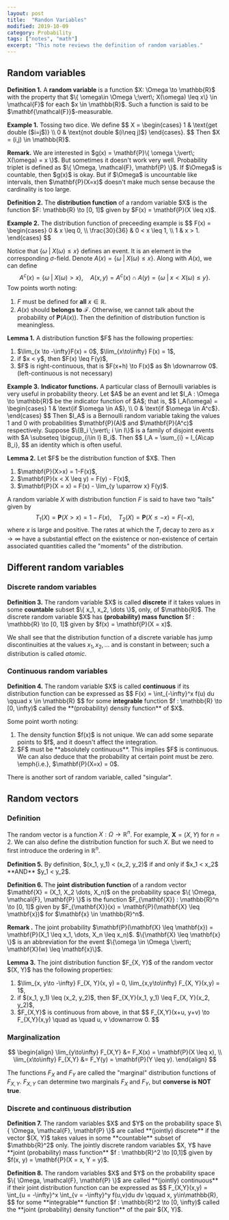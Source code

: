```yaml
---
layout: post
title:  "Randon Variables"
modified: 2019-10-09
category: Probability
tags: ["notes", "math"]
excerpt: "This note reviews the definition of random variables."
---
```


## Random variables
<div class="theorem-block">
<p><b>Definition 1.</b> A <b>random variable</b> is a function $X: \Omega \to \mathbb{R}$ with the property that $\{ \omega\in \Omega \;\vert\; X(\omega) \leq x\} \in \mathcal{F}$ for each $x \in \mathbb{R}$. Such a function is said to be $\mathbf{\mathcal{F}}$-measurable. 
</p>
</div>

<div class="remark-block">
<p><b>Example 1.</b> Tossing two dice. We define
$$
    X = \begin{cases} 1 & \text{get double ($i=j$)} \\ 0 & \text{not double $(i\neq j)$} \end{cases}.
$$
Then $X = (i,j) \in \mathbb{R}$.</p>
</div>

<div class="remark-block">
<p><b>Remark.</b> We are interested in $g(x) = \mathbf{P}\{ \omega \;\vert\; X(\omega) = x \}$. But sometimes it doesn't work very well. Probability triplet is defined as $\{ \Omega, \mathcal{F}, \mathbf{P} \}$. If $\Omega$ is countable, then $g(x)$ is okay. But if $\Omega$ is uncountable like intervals, then $\mathbf{P}(X=x)$ doesn't make much sense because the cardinality is too large.</p>
</div>

<div class="theorem-block">
<p><b>Definition 2.</b> The <b>distribution function</b> of a random variable $X$ is the function $F: \mathbb{R} \to 
[0, 1]$ given by $F(x) = \mathbf{P}(X \leq x)$. </p>
</div>

<div class="remark-block">
<p><b>Example 2.</b> The distribution function of preceeding example is
$$
    F(x) = \begin{cases} 0 & x \leq 0, \\ \frac{30}{36} & 0 < x \leq 1, \\ 1 & x > 1. \end{cases}
$$
</p>
</div>

Notice that $\{ \omega \;\vert\; X(\omega) \leq x\}$ defines an event. It is an element in the corresponding $\sigma$-field. Denote $A(x) = \{ \omega \;\vert\; X(\omega) \leq x \}$. Along with $A(x)$, we can define
$$
    A^c(x) = \{ \omega \;\vert\; X(\omega) > x \}, \quad A(x, y) = A^c(x) \cap A(y) = \{ \omega \;\vert\; x < X(\omega) \leq y \}.
$$
Tow points worth noting:
1. $F$ must be defined for **all** $x \in \mathbb{R}$.
2. $A(x)$ should **belongs to** $\mathcal{F}$. Otherwise, we cannot talk about the probability of $\mathbf{P}(A(x))$. Then the definition of distribution function is meaningless.


<div class="theorem-block">
<p><b>Lemma 1.</b> A distribution function $F$ has the following properties:</p>
<ol>
    <li>$\lim_{x \to -\infty}F(x) = 0$, $\lim_{x\to\infty} F(x) = 1$,</li>
    <li>if $x < y$, then $F(x) \leq F(y)$,</li>
    <li>$F$ is right-continuous, that is $F(x+h) \to F(x)$ as $h \downarrow 0$. (left-continuous is not necessary)</li>
</ol>
</div>

<div class="remark-block">
<p><b>Example 3.</b> <b>Indicator functions.</b> A particular class of Bernoulli variables is very useful in probability theory. Let $A$ be an event and let $I_A : \Omega \to \mathbb{R}$ be the indicator function of $A$; that is,
$$
    I_A(\omega) = \begin{cases} 1 & \text{if $\omega \in A$}, \\ 0 & \text{if $\omega \in A^c$}. \end{cases}
$$
Then $I_A$ is a Bernoulli random variable taking the values 1 and 0 with probabilities $\mathbf{P}(A)$ and $\mathbf{P}(A^c)$ respectively. Suppose $\{B_i \;\vert\; i \in I\}$ is a family of disjoint events with $A \subseteq \bigcup_{i\in I} B_i$. Then
$$
    I_A = \sum_{i} = I_{A\cap B_i},
$$
an identity which is often useful.</p>
</div>

<div class="theorem-block">
<p><b>Lemma 2.</b> Let $F$ be the distribution function of $X$. Then</p>
<ol>
    <li> $\mathbf{P}(X>x) = 1-F(x)$,</li> 
    <li> $\mathbf{P}(x < X \leq y) = F(y) - F(x)$,</li>
    <li> $\mathbf{P}(X = x) = F(x) - \lim_{y \uparrow x} F(y)$.</li>
</ol>
</div>

A random variable $X$ with distribution function $F$ is said to have two "tails" given by 
$$
    T_1 (X) = \mathbf{P}(X > x) = 1 - F(x), \quad T_2(X) = \mathbf{P}(X \leq -x) = F(-x),    
$$
where $x$ is large and positive. The rates at which the $T_i$ decay to zero as $x\to\infty$ have a substantial effect on the existence or non-existence of certain associated quantities called the "moments" of the distribution. 


## Different random variables
### Discrete random variables
<div class="theorem-block">
<p><b>Definition 3.</b> The random variable $X$ is called <b>discrete</b> if it takes values in some <b>countable</b> subset $\{ x_1, x_2, \dots \}$, only, of $\mathbb{R}$. The discrete random variable $X$ has <b>(probability) mass function</b> $f : \mathbb{R} \to [0, 1]$ given by $f(x) = \mathbf{P}(X = x)$.</p>
</div>

We shall see that the distribution function of a discrete variable has jump discontinuities 
at the values $x_1 , x_2, \dots$ and is constant in between; such a distribution is called *atomic*.

### Continuous random variables
<div class="theorem-block">
<p><b>Definition 4.</b> The random variable $X$ is called <b>continuous</b> if its distribution function can 
be expressed as 
$$
    F(x) = \int_{-\infty}^x f(u) du \qquad x \in \mathbb{R}
$$
for some <b>integrable</b> function $f : \mathbb{R} \to [0, \infty)$ called the **(probability) density function** of $X$.
</p> 
</div>

Some point worth noting:
<ol>
    <li> The density function $f(x)$ is not unique. We can add some separate points to $f$, and it doesn't affect the integration.</li>
    <li> $F$ must be **absolutely continuous**. This implies $F$ is continuous. We can also deduce that the probability at certain point must be zero. \emph{i.e.}, $\mathbf{P}(X=x) = 0$.</li>
</ol>

There is another sort of random variable, called "singular".


## Random vectors
### Definition
The random vector is a function $X : \Omega \to \mathbb{R}^n$. For example, $\mathbf{X} = (X, Y)$ for $n=2$. We can also define the distribution function for such $X$. But we need to first introduce the ordering in $\mathbb{R}^n$.
<div class="theorem-block">
<p><b>Definition 5.</b> 
    By definition, $(x_1, y_1) < (x_2, y_2)$ if and only if $x_1 < x_2$  **AND**  $y_1 < y_2$.
</p>
</div>

<div class="remark-block"> 
<p><b>Definition 6.</b>
The <b>joint distribution function</b> of a random vector $\mathbf{X} = (X_1, X_2 \dots, X_n)$ on the probability space $\{ \Omega, \mathcal{F}, \mathbf{P} \}$ is the function $F_{\mathbf{X}} : \mathbb{R}^n \to [0, 1]$ given by $F_{\mathbf{X}}(x) = \mathbf{P}(\mathbf{X} \leq \mathbf{x})$ for $\mathbf{x} \in \mathbb{R}^n$. 
</p>
</div>

<div class="remark-block">
<p><b>Remark .</b> 
The joint probability $\mathbf{P}(\mathbf{X} \leq \mathbf{x}) = \mathbf{P}(X_1 \leq x_1, \dots, X_n \leq x_n)$. $\{\mathbf{X} \leq \mathbf{x} \}$ is an abbreviation for the event $\{\omega \in \Omega \;\vert\; \mathbf{X}(w) \leq \mathbf{x}\}$.
</p>
</div>

<div class="theorem-block">
<p><b>Lemma 3.</b>
The joint distribution function $F_{X, Y}$ of the random vector $(X, Y)$ has the following properties:</p>
<ol>
    <li> $\lim_{x, y\to -\infty} F_{X, Y}(x, y) = 0, \lim_{x,y\to\infty} F_{X, Y}(x,y) = 1$,</li>
    <li> if $(x_1, y_1) \leq (x_2, y_2)$, then $F_{X,Y}(x_1, y_1) \leq F_{X, Y}(x_2, y_2)$,</li>
    <li> $F_{X,Y}$ is continuous from above, in that
    $$
        F_{X,Y}(x+u, y+v) \to F_{X,Y}(x,y) \quad as \quad u, v \downarrow 0.
    $$</li>
</ol>
</div>

### Marginalization 
$$
\begin{align}
    \lim_{y\to\infty} F_{X,Y} &= F_X(x) = \mathbf{P}(X \leq x), \\
    \lim_{x\to\infty} F_{X,Y} &= F_Y(y) = \mathbf{P}(Y \leq y).
\end{align}
$$

The functions $F_X$ and $F_Y$ are called the "marginal" distribution functions of $F_{X,Y}$. $F_{X,Y}$ can determine two marginals $F_X$ and $F_Y$, but **converse is NOT true**.

### Discrete and continuous distribution
<div class="theorem-block">
<p><b>Definition 7.</b> The random variables $X$ and $Y$ on the probability space $\{ \Omega, \mathcal{F}, \mathbf{P} \}$ are called **(jointly) discrete** if the vector $(X, Y)$ takes values in some **countable** subset of $\mathbb{R}^2$ only. The jointly discrete random variables $X, Y$ have **joint (probability) mass function** $f : \mathbb{R}^2 \to [0,1]$ given by $f(x, y) = \mathbf{P}(X = x, Y = y)$. 
</p></div>

<div class="theorem-block">
<p><b>Definition 8.</b>
The random variables $X$ and $Y$ on the probability space $\{ \Omega, \mathcal{F}, \mathbf{P} \}$ are called **(jointly) continuous** if their joint distribution function can be expressed as 
$$
    F_{X,Y}(x,y) = \int_{u = -\infty}^x \int_{v = -\infty}^y f(u,v)du dv \qquad x, y\in\mathbb{R},
$$
for some **integrable** function $f : \mathbb{R}^2 \to [0, \infty)$ called the **joint (probability) density function** of the pair $(X, Y)$. 
</p></div>